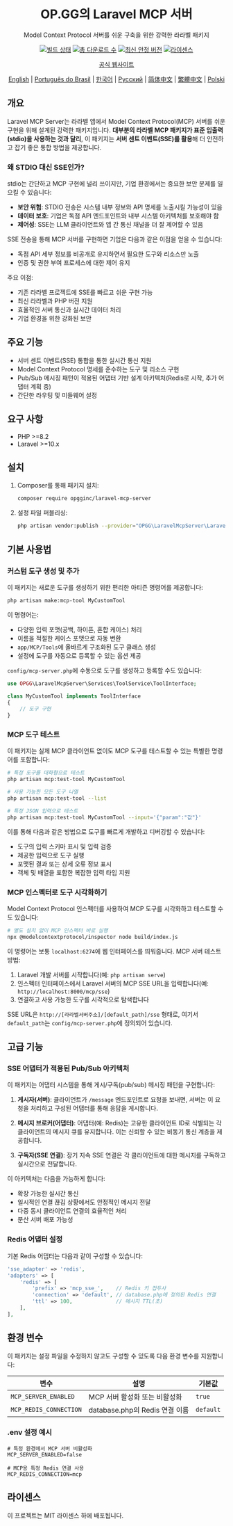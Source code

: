<h1 align="center">OP.GG의 Laravel MCP 서버</h1>

<p align="center">
  Model Context Protocol 서버를 쉬운 구축을 위한 강력한 라라벨 패키지
</p>

<p align="center">
<a href="https://github.com/opgginc/laravel-mcp-server/actions"><img src="https://github.com/opgginc/laravel-mcp-server/actions/workflows/tests.yml/badge.svg" alt="빌드 상태"></a>
<a href="https://packagist.org/packages/opgginc/laravel-mcp-server"><img src="https://img.shields.io/packagist/dt/opgginc/laravel-mcp-server" alt="총 다운로드 수"></a>
<a href="https://packagist.org/packages/opgginc/laravel-mcp-server"><img src="https://img.shields.io/packagist/v/opgginc/laravel-mcp-server" alt="최신 안정 버전"></a>
<a href="https://packagist.org/packages/opgginc/laravel-mcp-server"><img src="https://img.shields.io/packagist/l/opgginc/laravel-mcp-server" alt="라이센스"></a>
</p>

<p align="center">
<a href="https://op.gg/open-source/laravel-mcp-server">공식 웹사이트</a>
</p>

<p align="center">
  <a href="README.md">English</a> |
  <a href="README.pt-BR.md">Português do Brasil</a> |
  <a href="README.ko.md">한국어</a> |
  <a href="README.ru.md">Русский</a> |
  <a href="README.zh-CN.md">简体中文</a> |
  <a href="README.zh-TW.md">繁體中文</a> |
  <a href="README.pl.md">Polski</a>
</p>

## 개요

Laravel MCP Server는 라라벨 앱에서 Model Context Protocol(MCP) 서버를 쉬운 구현을 위해 설계된 강력한 패키지입니다. **대부분의 라라벨 MCP 패키지가 표준 입출력(stdio)을 사용하는 것과 달리**, 이 패키지는 **서버 센트 이벤트(SSE)를 활용**해 더 안전하고 잡기 좋은 통합 방법을 제공합니다.

### 왜 STDIO 대신 SSE인가?

stdio는 간단하고 MCP 구현에 널리 쓰이지만, 기업 환경에서는 중요한 보안 문제를 일으킬 수 있습니다:

- **보안 위험**: STDIO 전송은 시스템 내부 정보와 API 명세를 노출시킬 가능성이 있음
- **데이터 보호**: 기업은 독점 API 엔드포인트와 내부 시스템 아키텍처를 보호해야 함
- **제어성**: SSE는 LLM 클라이언트와 앱 간 통신 채널을 더 잘 제어할 수 있음

SSE 전송을 통해 MCP 서버를 구현하면 기업은 다음과 같은 이점을 얻을 수 있습니다:

- 독점 API 세부 정보를 비공개로 유지하면서 필요한 도구와 리소스만 노출
- 인증 및 권한 부여 프로세스에 대한 제어 유지

주요 이점:

- 기존 라라벨 프로젝트에 SSE를 빠르고 쉬운 구현 가능
- 최신 라라벨과 PHP 버전 지원
- 효율적인 서버 통신과 실시간 데이터 처리
- 기업 환경을 위한 강화된 보안

## 주요 기능

- 서버 센트 이벤트(SSE) 통합을 통한 실시간 통신 지원
- Model Context Protocol 명세를 준수하는 도구 및 리소스 구현
- Pub/Sub 메시징 패턴이 적용된 어댑터 기반 설계 아키텍처(Redis로 시작, 추가 어댑터 계획 중)
- 간단한 라우팅 및 미들웨어 설정

## 요구 사항

- PHP >=8.2
- Laravel >=10.x

## 설치

1. Composer를 통해 패키지 설치:

   ```bash
   composer require opgginc/laravel-mcp-server
   ```

2. 설정 파일 퍼블리싱:
   ```bash
   php artisan vendor:publish --provider="OPGG\LaravelMcpServer\LaravelMcpServerServiceProvider"
   ```

## 기본 사용법

### 커스텀 도구 생성 및 추가

이 패키지는 새로운 도구를 생성하기 위한 편리한 아티즌 명령어를 제공합니다:

```bash
php artisan make:mcp-tool MyCustomTool
```

이 명령어는:

- 다양한 입력 포맷(공백, 하이픈, 혼합 케이스) 처리
- 이름을 적절한 케이스 포맷으로 자동 변환
- `app/MCP/Tools`에 올바르게 구조화된 도구 클래스 생성
- 설정에 도구를 자동으로 등록할 수 있는 옵션 제공

`config/mcp-server.php`에 수동으로 도구를 생성하고 등록할 수도 있습니다:

```php
use OPGG\LaravelMcpServer\Services\ToolService\ToolInterface;

class MyCustomTool implements ToolInterface
{
    // 도구 구현
}
```

### MCP 도구 테스트

이 패키지는 실제 MCP 클라이언트 없이도 MCP 도구를 테스트할 수 있는 특별한 명령어를 포함합니다:

```bash
# 특정 도구를 대화형으로 테스트
php artisan mcp:test-tool MyCustomTool

# 사용 가능한 모든 도구 나열
php artisan mcp:test-tool --list

# 특정 JSON 입력으로 테스트
php artisan mcp:test-tool MyCustomTool --input='{"param":"값"}'
```

이를 통해 다음과 같은 방법으로 도구를 빠르게 개발하고 디버깅할 수 있습니다:

- 도구의 입력 스키마 표시 및 입력 검증
- 제공한 입력으로 도구 실행
- 포맷된 결과 또는 상세 오류 정보 표시
- 객체 및 배열을 포함한 복잡한 입력 타입 지원

### MCP 인스펙터로 도구 시각화하기

Model Context Protocol 인스펙터를 사용하여 MCP 도구를 시각화하고 테스트할 수도 있습니다:

```bash
# 별도 설치 없이 MCP 인스펙터 바로 실행
npx @modelcontextprotocol/inspector node build/index.js
```

이 명령어는 보통 `localhost:6274`에 웹 인터페이스를 띄워줍니다. MCP 서버 테스트 방법:

1. Laravel 개발 서버를 시작합니다(예: `php artisan serve`)
2. 인스펙터 인터페이스에서 Laravel 서버의 MCP SSE URL을 입력합니다(예: `http://localhost:8000/mcp/sse`)
3. 연결하고 사용 가능한 도구를 시각적으로 탐색합니다

SSE URL은 `http://[라라벨서버주소]/[default_path]/sse` 형태로, 여기서 `default_path`는 `config/mcp-server.php`에 정의되어 있습니다.

## 고급 기능

### SSE 어댑터가 적용된 Pub/Sub 아키텍처

이 패키지는 어댑터 시스템을 통해 게시/구독(pub/sub) 메시징 패턴을 구현합니다:

1. **게시자(서버)**: 클라이언트가 `/message` 엔드포인트로 요청을 보내면, 서버는 이 요청을 처리하고 구성된 어댑터를 통해 응답을 게시합니다.

2. **메시지 브로커(어댑터)**: 어댑터(예: Redis)는 고유한 클라이언트 ID로 식별되는 각 클라이언트의 메시지 큐를 유지합니다. 이는 신뢰할 수 있는 비동기 통신 계층을 제공합니다.

3. **구독자(SSE 연결)**: 장기 지속 SSE 연결은 각 클라이언트에 대한 메시지를 구독하고 실시간으로 전달합니다.

이 아키텍처는 다음을 가능하게 합니다:

- 확장 가능한 실시간 통신
- 일시적인 연결 끊김 상황에서도 안정적인 메시지 전달
- 다중 동시 클라이언트 연결의 효율적인 처리
- 분산 서버 배포 가능성

### Redis 어댑터 설정

기본 Redis 어댑터는 다음과 같이 구성할 수 있습니다:

```php
'sse_adapter' => 'redis',
'adapters' => [
    'redis' => [
        'prefix' => 'mcp_sse_',    // Redis 키 접두사
        'connection' => 'default', // database.php에 정의된 Redis 연결
        'ttl' => 100,              // 메시지 TTL(초)
    ],
],
```

## 환경 변수

이 패키지는 설정 파일을 수정하지 않고도 구성할 수 있도록 다음 환경 변수를 지원합니다:

| 변수 | 설명 | 기본값 |
|----------|-------------|--------|
| `MCP_SERVER_ENABLED` | MCP 서버 활성화 또는 비활성화 | `true` |
| `MCP_REDIS_CONNECTION` | database.php의 Redis 연결 이름 | `default` |

### .env 설정 예시

```
# 특정 환경에서 MCP 서버 비활성화
MCP_SERVER_ENABLED=false

# MCP용 특정 Redis 연결 사용
MCP_REDIS_CONNECTION=mcp
```

## 라이센스

이 프로젝트는 MIT 라이센스 하에 배포됩니다.

